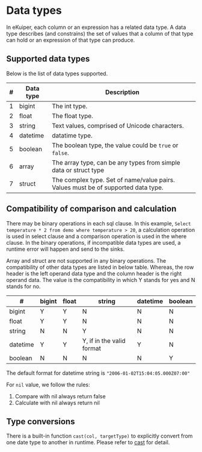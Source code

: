 # Data types

In eKuiper, each column or an expression has a related data type. A data type describes (and constrains) the set of values that a column of that type can hold or an expression of that type can produce.



## Supported data types

Below is the list of data types supported.

| #    | Data type | Description                                                  |
| ---- | --------- | ------------------------------------------------------------ |
| 1    | bigint    | The int type.                                                |
| 2    | float     | The float type.                                              |
| 3    | string    | Text values, comprised of Unicode characters.                |
| 4    | datetime  | datatime type.          |
| 5    | boolean   | The boolean type, the value could be `true` or `false`.  |
| 6    | array     | The array type, can be any types from simple data or struct type |
| 7    | struct    | The complex type. Set of name/value pairs. Values must be of supported data type. |

## Compatibility of comparison and calculation

There may be binary operations in each sql clause. In this example, `Select temperature * 2 from demo where temperature > 20`, a calculation operation is used in select clause and a comparison operation is used in the where clause. In the binary operations, if incompatible data types are used, a runtime error will happen and send to the sinks.

Array and struct are not supported in any binary operations. The compatibility of other data types are listed in below table. Whereas, the row header is the left operand data type and the column header is the right operand data. The value is the compatibility in which Y stands for yes and N stands for no.

| #       | bigint| float  | string                    | datetime| boolean |
| -------- | ----- | ------ | ------------------------- | ------- | -------|
| bigint   | Y     | Y      | N                         | N       |  N     |
| float    | Y     | Y      | N                         | N       |  N     |
| string   | N     | N      | Y                         | N       |  N     |
| datetime | Y     | Y      | Y, if in the valid format | Y       |  N     |
| boolean  | N     | N      | N                         | N       |  Y     |

 The default format for datetime string is `"2006-01-02T15:04:05.000Z07:00"`

 For `nil` value, we follow the rules:

  1. Compare with nil always return false
  2. Calculate with nil always return nil

## Type conversions

There is a built-in function `cast(col, targetType)` to explicitly convert from one date type to another in runtime. Please refer to [cast](./built-in_functions.md#conversion-functions) for detail.

